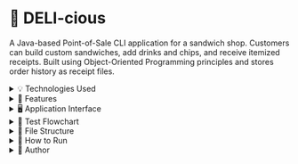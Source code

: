 # 🥪 DELI-cious

A Java-based Point-of-Sale CLI application for a sandwich shop. Customers can build custom sandwiches, add drinks and chips, and receive itemized receipts. Built using Object-Oriented Programming principles and stores order history as receipt files.

<details>
<summary>💡 Technologies Used</summary>

- **Java 17**
- **Object-Oriented Programming (OOP)**
- **File I/O (BufferedReader, FileWriter)**
- **Java Time API (LocalDateTime, DateTimeFormatter)**
- **Collections API (ArrayList, List)**
</details>

<details>
<summary>🧩 Features</summary>

### 🏠 Home Menu:
- Start a new order
- View past receipts
- Exit application

### 🥪 Sandwich Builder:
- Select sandwich size (4", 8", or 12")
- Choose bread (white, wheat, rye, wrap)
- Add toppings: meats, cheeses, regular toppings
- Add sauces (mayo, mustard, ketchup, etc.)
- Optionally toast the sandwich

### 🥤 Add-ons:
- Add drinks (size and flavor)
- Add chips (type)

### 📄 Checkout:
- View itemized receipt with total
- Save receipt to the `/receipts` folder using a timestamped filename

### ⭐ Signature Sandwiches:
- BLT (bacon, cheddar, lettuce, tomato, ranch)
- Philly Cheese Steak (steak, American cheese, peppers, mayo)
- Can be customized after selection

</details>

<details>
<summary>🖥️ Application Interface</summary>

#### 🏠 Home Menu:
![Home Menu](src/main/screenshots/home.png)

#### 🥪 Sandwich Builder:
![Sandwich Builder](java/screenshots/sandwich.png)

#### 📄 Receipt Output:
![Receipt Output](src/main/screenshots/receipt.png)

</details>

<details>
<summary>🧪 Test Flowchart</summary>

### 📈 Full Flow from Start to Checkout
![Test Flow](src/main/screenshots/ordering-flow2.png)

</details>

<details>
<summary>📁 File Structure</summary>

src/
└── main/
└── java/
└── deli/
├── models/
│ ├── Bread.java
│ ├── Cheese.java
│ ├── Chips.java
│ ├── Drink.java
│ ├── DrinkSize.java
│ ├── Meat.java
│ ├── Order.java
│ ├── RegularTopping.java
│ ├── Sandwich.java
│ ├── SignatureSandwich.java
│ └── Topping.java
├── services/
│ ├── OrderService.java
│ └── ReceiptService.java
├── ui/
│ ├── HomeMenuUI.java
│ └── OrderUI.java
├── utils/
│ └── InputHelper.java
└── Main.java
receipts/

css
Copy
Edit

</details>

<details>
<summary>🚀 How to Run</summary>

1. Ensure **Java 17** or later is installed.
2. Navigate to the project root.
3. Compile the project:



java deli.Main
✅ You’re ready to take orders for DELI-cious!

</details> <details> <summary>👤 Author</summary>
Ridwan Kadar

</details> 
